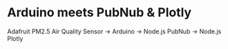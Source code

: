 # Arduino meets PubNub & Plotly

Adafruit PM2.5 Air Quality Sensor -> Arduino -> Node.js PubNub -> Node.js Plotly
